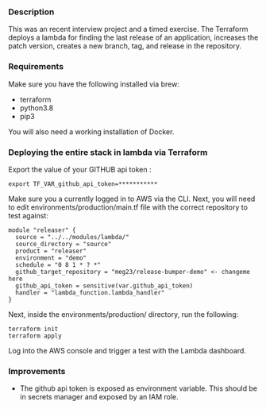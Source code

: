 ### Description

This was an recent interview project and a timed exercise. The Terraform deploys a lambda for finding the last release of an application, increases the patch version, creates a new branch, tag, and release in the repository. 

### Requirements

Make sure you have the following installed via brew:

* terraform
* python3.8
* pip3

You will also need a working installation of Docker. 

### Deploying the entire stack in lambda via Terraform


Export the value of your GITHUB api token :

```
export TF_VAR_github_api_token=***********
```

Make sure you a currently logged in to AWS via the CLI. Next, you will need to edit environments/production/main.tf file with the correct repository to test against:

```
module "releaser" {
  source = "../../modules/lambda/"
  source_directory = "source"  
  product = "releaser"
  environment = "demo"
  schedule = "0 8 1 * ? *"
  github_target_repository = "meg23/release-bumper-demo" <- changeme here
  github_api_token = sensitive(var.github_api_token)
  handler = "lambda_function.lambda_handler"
}

```

Next, inside the environments/production/ directory, run the following:

```
terraform init
terraform apply
```

Log into the AWS console and trigger a test with the Lambda dashboard. 

### Improvements

* The github api token is exposed as environment variable. This should be in secrets manager and exposed by an IAM role. 
